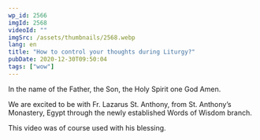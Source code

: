 ```yaml
---
wp_id: 2566
imgId: 2568
videoId: ""
imgSrc: /assets/thumbnails/2568.webp
lang: en
title: "How to control your thoughts during Liturgy?"
pubDate: 2020-12-30T09:50:04
tags: ["wow"]
---
```


<!-- page: 6 -->

<p>In the name of the Father, the Son, the Holy Spirit one God Amen.</p>
<p>We are excited to be with Fr. Lazarus St. Anthony, from St. Anthony&#8217;s Monastery, Egypt through the newly established Words of Wisdom branch.</p>
<p>This video was of course used with his blessing.</p>
<p>&nbsp;</p>
